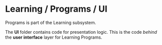 # Learning / Programs / UI

Programs is part of the Learning subsystem.
  
The **UI** folder contains code for presentation logic. This is the code *behind* the **user interface** layer for Learning Programs.
